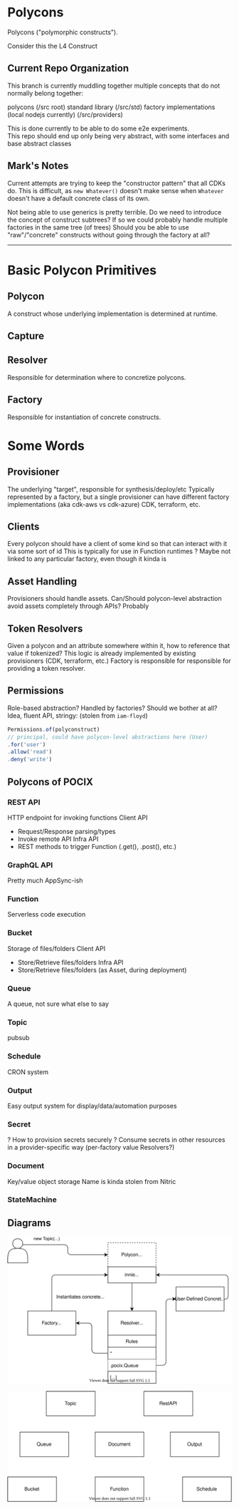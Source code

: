 # Polycons

Polycons ("polymorphic constructs").

Consider this the L4 Construct

## Current Repo Organization

This branch is currently muddling together multiple concepts that do not normally belong together:

polycons (/src root)
standard library (/src/std)
factory implementations (local nodejs currently) (/src/providers) 

This is done currently to be able to do some e2e experiments.  
This repo should end up only being very abstract, with some interfaces and base abstract classes

## Mark's Notes

Current attempts are trying to keep the "constructor pattern" that all CDKs do. This is difficult, as `new Whatever()` doesn't make sense when `Whatever` doesn't have a default concrete class of its own.

Not being able to use generics is pretty terrible.
Do we need to introduce the concept of construct subtrees? If so we could probably handle multiple factories in the same tree (of trees)
Should you be able to use "raw"/"concrete" constructs without going through the factory at all?


---


# Basic Polycon Primitives

## Polycon

A construct whose underlying implementation is determined at runtime.

## Capture


## Resolver

Responsible for determination where to concretize polycons.

## Factory

Responsible for instantiation of concrete constructs.

# Some Words

## Provisioner
The underlying "target", responsible for synthesis/deploy/etc
Typically represented by a factory, but a single provisioner can have different factory implementations (aka cdk-aws vs cdk-azure)
CDK, terraform, etc.

## Clients

Every polycon should have a client of some kind so that can interact with it via some sort of id
This is typically for use in Function runtimes
? Maybe not linked to any particular factory, even though it kinda is

## Asset Handling
Provisioners should handle assets.
Can/Should polycon-level abstraction avoid assets completely through APIs? Probably

## Token Resolvers

Given a polycon and an attribute somewhere within it, how to reference that value if tokenized?
This logic is already implemented by existing provisioners (CDK, terraform, etc.)
Factory is responsible for responsible for providing a token resolver.

## Permissions

Role-based abstraction? Handled by factories? Should we bother at all?
Idea, fluent API, stringy: (stolen from `iam-floyd`) 
```typescript
Permissions.of(polyconstruct)
// principal, could have polycon-level abstractions here (User)
.for('user')
.allow('read')
.deny('write')
```


## Polycons of POCIX

### REST API
HTTP endpoint for invoking functions
Client API
- Request/Response parsing/types
- Invoke remote API
Infra API
- REST methods to trigger Function (.get(), .post(), etc.)

### GraphQL API
Pretty much AppSync-ish

### Function
Serverless code execution

### Bucket
Storage of files/folders
Client API
- Store/Retrieve files/folders
Infra API
- Store/Retrieve files/folders (as Asset, during deployment)

### Queue
A queue, not sure what else to say

### Topic
pubsub

### Schedule
CRON system

### Output
Easy output system for display/data/automation purposes

### Secret
? How to provision secrets securely
? Consume secrets in other resources in a provider-specific way (per-factory value Resolvers?)

### Document
Key/value object storage
Name is kinda stolen from Nitric

### StateMachine

## Diagrams

![polycons](./docs/polycons.drawio.svg)

![stdlib](./docs/stdlib.drawio.svg)